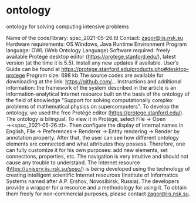 # ontology
ontology for solving computing intensive problems

Name of the code/library:  spsc_2021-05-26.ttl
Contact: zagor@iis.nsk.su  
Hardware requirements: OS Windows, Java Runtime Environment
Program language: OWL (Web Ontology Language)
Software required: freely available Protégé desktop editor (https://protege.stanford.edu/), latest version (at the time it is 5.5). Install any new updates if available. User’s Guide can be found at https://protege.stanford.edu/products.php#desktop-protege 
Program size:  698 kb
The source codes are available for downloading at the link: https://github.com/... 
Instructions and additional information: the framework of the system described in the article is an information-analytical Internet resource built on the basis of the ontology of the field of knowledge "Support for solving computationally complex problems of mathematical physics on supercomputers". To develop the ontology, we used the free Protégé editor (https://protege.stanford.edu/). The ontology is bilingual. To view it in Protégé, select File → Open →<spsc_2021-05-26.ttl>. Then configure the display of internal names in English, File →  Preferences→  Renderer →  Entity rendering →  Render by annotation property. After that, the user can see how different ontology elements are connected and what attributes they possess. Therefore, one can fully customize it for his own purposes: add new elements, set connections, properties, etc. The navigation is very intuitive and should not cause any trouble to understand. The Internet resource (https://uniserv.iis.nsk.su/spsc/) is being developed using the technology of creating intelligent scientific Internet resources (Institute of Informatics Systems named after A.P. Ershov, Novosibirsk, Russia). The developers provide a wrapper for a resource and a methodology for using it. To obtain them freely for non-commercial purposes, please contact zagor@iis.nsk.su.
